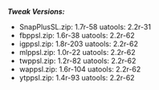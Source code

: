 ***Tweak Versions:***
 - SnapPlusSL.zip: 1.7r-58 uatools: 2.2r-31
 - fbppsl.zip: 1.6r-38 uatools: 2.2r-62
 - igppsl.zip: 1.8r-203 uatools: 2.2r-62
 - mlppsl.zip: 1.0r-22 uatools: 2.2r-62
 - twppsl.zip: 1.2r-82 uatools: 2.2r-62
 - wappsl.zip: 1.6r-104 uatools: 2.2r-62
 - ytppsl.zip: 1.4r-93 uatools: 2.2r-62
